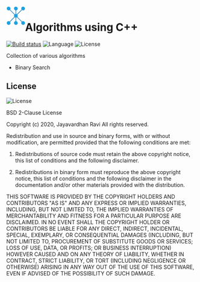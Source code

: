 <img align="left" width="50" height="50" src="https://github.com/jayavardhanravi/DesignPatterns/blob/master/Images/logo.jpeg"> 

# Algorithms using C++


[![Build status](https://ci.appveyor.com/api/projects/status/3naj630wc7vym9a5?svg=true)](https://ci.appveyor.com/project/jayavardhanravi/algorithms)
![Language](https://img.shields.io/badge/language-C++-Blue)
![License](https://img.shields.io/badge/license-BSD2Clause-Green)

Collection of various algorithms

- Binary Search


## License
![License](https://img.shields.io/badge/license-BSD2Clause-Green)

BSD 2-Clause License

Copyright (c) 2020, Jayavardhan Ravi
All rights reserved.

Redistribution and use in source and binary forms, with or without
modification, are permitted provided that the following conditions are met:

1. Redistributions of source code must retain the above copyright notice, this
   list of conditions and the following disclaimer.

2. Redistributions in binary form must reproduce the above copyright notice,
   this list of conditions and the following disclaimer in the documentation
   and/or other materials provided with the distribution.

THIS SOFTWARE IS PROVIDED BY THE COPYRIGHT HOLDERS AND CONTRIBUTORS "AS IS"
AND ANY EXPRESS OR IMPLIED WARRANTIES, INCLUDING, BUT NOT LIMITED TO, THE
IMPLIED WARRANTIES OF MERCHANTABILITY AND FITNESS FOR A PARTICULAR PURPOSE ARE
DISCLAIMED. IN NO EVENT SHALL THE COPYRIGHT HOLDER OR CONTRIBUTORS BE LIABLE
FOR ANY DIRECT, INDIRECT, INCIDENTAL, SPECIAL, EXEMPLARY, OR CONSEQUENTIAL
DAMAGES (INCLUDING, BUT NOT LIMITED TO, PROCUREMENT OF SUBSTITUTE GOODS OR
SERVICES; LOSS OF USE, DATA, OR PROFITS; OR BUSINESS INTERRUPTION) HOWEVER
CAUSED AND ON ANY THEORY OF LIABILITY, WHETHER IN CONTRACT, STRICT LIABILITY,
OR TORT (INCLUDING NEGLIGENCE OR OTHERWISE) ARISING IN ANY WAY OUT OF THE USE
OF THIS SOFTWARE, EVEN IF ADVISED OF THE POSSIBILITY OF SUCH DAMAGE.
